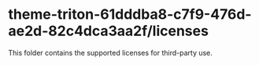# theme-triton-61dddba8-c7f9-476d-ae2d-82c4dca3aa2f/licenses

This folder contains the supported licenses for third-party use.
